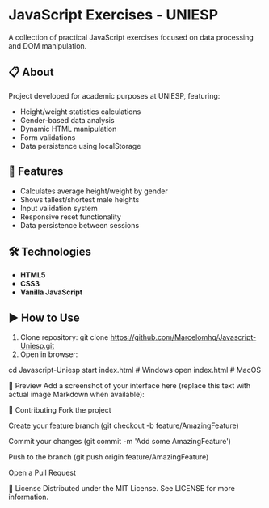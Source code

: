 # JavaScript Exercises - UNIESP

A collection of practical JavaScript exercises focused on data processing and DOM manipulation.

## 📋 About
Project developed for academic purposes at UNIESP, featuring:
- Height/weight statistics calculations
- Gender-based data analysis
- Dynamic HTML manipulation
- Form validations
- Data persistence using localStorage

## 🚀 Features
- Calculates average height/weight by gender
- Shows tallest/shortest male heights
- Input validation system
- Responsive reset functionality
- Data persistence between sessions

## 🛠 Technologies
- **HTML5**
- **CSS3**
- **Vanilla JavaScript**

## ▶️ How to Use
1. Clone repository:
git clone https://github.com/Marcelomhq/Javascript-Uniesp.git
2. Open in browser:

cd Javascript-Uniesp
start index.html  # Windows
open index.html  # MacOS

📸 Preview
Add a screenshot of your interface here (replace this text with actual image Markdown when available):

🤝 Contributing
Fork the project

Create your feature branch (git checkout -b feature/AmazingFeature)

Commit your changes (git commit -m 'Add some AmazingFeature')

Push to the branch (git push origin feature/AmazingFeature)

Open a Pull Request

📄 License
Distributed under the MIT License. See LICENSE for more information.
